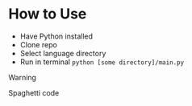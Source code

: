 # How to Use
- Have Python installed
- Clone repo
- Select language directory
- Run in terminal `python [some directory]/main.py`

> [!WARNING]
> Spaghetti code